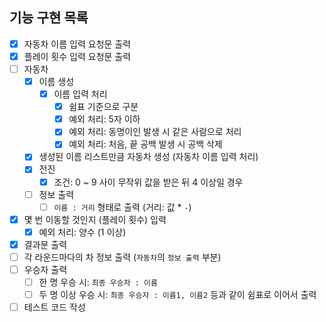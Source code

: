 ## 기능 구현 목록
- [x] 자동차 이름 입력 요청문 출력
- [x] 플레이 횟수 입력 요청문 출력
- [ ] 자동차
    - [x] 이름 생성
        - [x] 이름 입력 처리
            - [x] 쉼표 기준으로 구분
            - [x] 예외 처리: 5자 이하
            - [x] 예외 처리: 동명이인 발생 시 같은 사람으로 처리
            - [x] 예외 처리: 처음, 끝 공백 발생 시 공백 삭제
    - [x] 생성된 이름 리스트만큼 자동차 생성 (자동차 이름 입력 처리)
    - [x] 전진
        - [x] 조건: 0 ~ 9 사이 무작위 값을 받은 뒤 4 이상일 경우
    - [ ] 정보 출력
        - [ ] `이름 : 거리` 형태로 출력 (거리: 값 * `-`)
- [x] 몇 번 이동할 것인지 (플레이 횟수) 입력
    - [x] 예외 처리: 양수 (1 이상)
- [x] 결과문 출력
- [ ] 각 라운드마다의 차 정보 출력 (`자동차`의 `정보 출력` 부분)
- [ ] 우승자 출력
    - [ ] 한 명 우승 시: `최종 우승자 : 이름`
    - [ ] 두 명 이상 우승 시: `최종 우승자 : 이름1, 이름2` 등과 같이 쉼표로 이어서 출력
- [ ] 테스트 코드 작성
